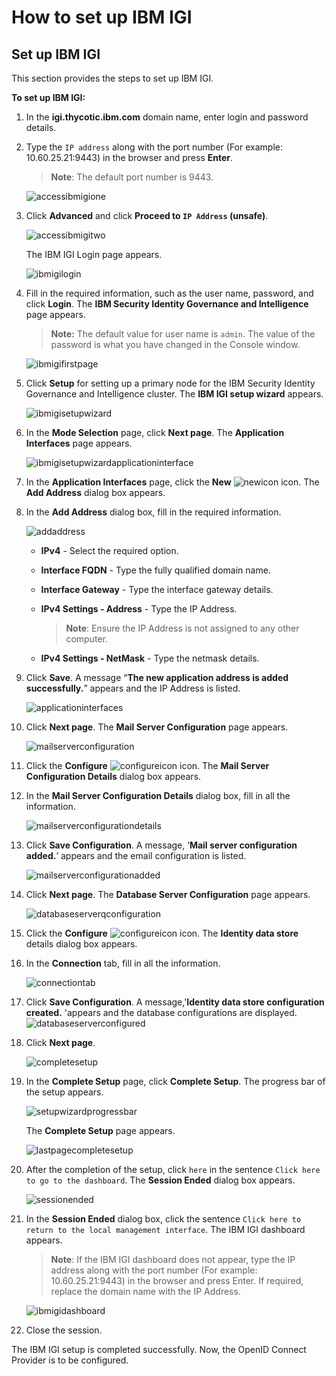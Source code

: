 [title]: # (How to set up IBM IGI)
[tags]: # (introduction)
[priority]: # (103)
# How to set up IBM IGI

## Set up IBM IGI
This section provides the steps to set up IBM IGI.

**To set up IBM IGI:**

1. In the **igi.thycotic.ibm.com** domain name, enter login and password details. 

2. Type the `IP address` along with the port number (For example: 10.60.25.21:9443) in the browser and press **Enter**.

     >**Note**: The default port number is 9443.

     ![accessibmigione](images/accessibmigione.png)

3.	Click **Advanced** and click **Proceed to `IP Address` (unsafe)**.

     ![accessibmigitwo](images/accessibmigitwo.png)

      The IBM IGI Login page appears.
 
      ![ibmigilogin](images/ibmigilogin.png)

4.	Fill in the required information, such as the user name, password, and click **Login**. The **IBM Security Identity Governance and Intelligence** page appears.
     >**Note:** The default value for user name is `admin`. The value of the password is what you have changed in the Console window.

     ![ibmigifirstpage](images/ibmigifirstpage.png)

5. Click **Setup** for setting up a primary node for the IBM Security Identity Governance and Intelligence cluster. The **IBM IGI setup wizard** appears.

     ![ibmigisetupwizard](images/ibmigisetupwizard.png)

6.	In the **Mode Selection** page, click **Next page**. The **Application Interfaces** page appears.

     ![ibmigisetupwizardapplicationinterface](images/ibmigisetupwizardapplicationinterface.png)

7.	In the **Application Interfaces** page, click the **New** ![newicon](images/newicon.png) icon. The **Add Address** dialog box appears.

8.	In the **Add Address** dialog box, fill in the required information.

    ![addaddress](images/addaddress.png)

    * **IPv4** - Select the required option.
    
    * **Interface FQDN** - Type the fully qualified domain name.
    
    * **Interface Gateway** - Type the interface gateway details.

    * **IPv4 Settings - Address** - Type the IP Address.
    
       >**Note**: Ensure the IP Address is not assigned to any other computer.
    
    * **IPv4 Settings - NetMask** - Type the netmask details.
9.	Click **Save**. A message “**The new application address is added successfully.**” appears and the IP Address is listed.

     ![applicationinterfaces](images/applicationinterfaces.png)

10.	Click **Next page**. The **Mail Server Configuration** page appears.

     ![mailserverconfiguration](images/mailserverconfiguration.png)

11.	Click the **Configure** ![configureicon](images/configureicon.png) icon. The **Mail Server Configuration Details** dialog box appears.

12.	In the **Mail Server Configuration Details** dialog box, fill in all the information.

     ![mailserverconfigurationdetails](images/mailserverconfigurationdetails.png)


13.	Click **Save Configuration**. A message, ‘**Mail server configuration added.**’ appears and the email configuration is listed. 

     ![mailserverconfigurationadded](images/mailserverconfigurationadded.png)

14.	Click **Next page**. The **Database Server Configuration** page appears.

      ![databaseserverqconfiguration](images/databaseserverqconfiguration.png)

15.	Click the **Configure** ![configureicon](images/configureicon.png) icon. The **Identity data store** details dialog box appears.
16.	In the **Connection** tab, fill in all the information.
    
     ![connectiontab](images/connectiontab.png)

 17.	Click **Save Configuration**. A message,'**Identity data store configuration created.** 'appears and the database configurations are displayed.   
  ![databaseserverconfigured](images/dbserverconfigured.png)
     

18.	Click **Next page**.
 
      ![completesetup](images/completesetup.png)

19. In the **Complete Setup** page, click **Complete Setup**. The progress bar of the setup appears.

     ![setupwizardprogressbar](images/setupwizardprogressbar.png)

     The **Complete Setup** page appears.

     ![lastpagecompletesetup](images/lastpagecompletesetup.png)

20. After the completion of the setup, click `here` in the sentence `Click here to go to the dashboard`. The **Session Ended** dialog box appears.

      ![sessionended](images/sessionended.png)
21. In the **Session Ended** dialog box, click the sentence `Click here to return to the local management interface`. The IBM IGI dashboard appears.

    >**Note**: If the IBM IGI dashboard does not appear, type the IP address along with the port number (For example: 10.60.25.21:9443) in the browser and press Enter. If required, replace the domain name with the IP Address. 

     ![ibmigidashboard](images/ibmigidashboard.png)

22. Close the session.


The IBM IGI setup is completed successfully. Now, the OpenID Connect Provider is to be configured.